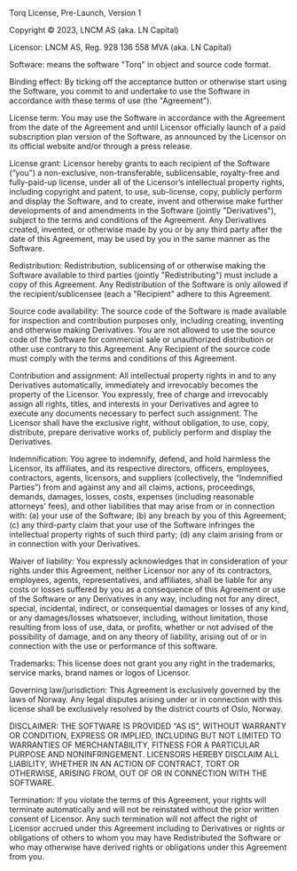 Torq License, Pre-Launch, Version 1

Copyright © 2023, LNCM AS (aka. LN Capital)

Licensor: LNCM AS, Reg. 928 136 558 MVA (aka. LN Capital)

Software: means the software "Torq" in object and source code format.

Binding effect: By ticking off the acceptance button or otherwise start using the Software, you commit to and undertake to use the Software in accordance with these terms of use (the "Agreement").

License term: You may use the Software in accordance with the Agreement from the date of the Agreement and until Licensor officially launch of a paid subscription plan version of the Software, as announced by the Licensor on its official website and/or through a press release.

License grant: Licensor hereby grants to each recipient of the Software (“you”) a non-exclusive, non-transferable, sublicensable, royalty-free and fully-paid-up license, under all of the Licensor’s intellectual property rights, including copyright and patent, to use, sub-license, copy,  publicly perform and display the Software, and to create, invent and otherwise make further developments of and amendments in the Software (jointly "Derivatives"), subject to the terms and conditions of the Agreement. Any Derivatives created, invented, or otherwise made by you or by any third party after the date of this Agreement, may be used by you in the same manner as the Software.

Redistribution: Redistribution, sublicensing of or otherwise making the Software available to third parties (jointly "Redistributing") must include a copy of this Agreement. Any Redistribution of the Software is only allowed if the recipient/sublicensee (each a "Recipient" adhere to this Agreement.

Source code availability: The source code of the Software is made available for inspection and contribution purposes only, including creating, inventing and otherwise making Derivatives. You are not allowed to use the source code of the Software for commercial sale or unauthorized distribution or other use contrary to this Agreement. Any Recipient of the source code must comply with the terms and conditions of this Agreement.

Contribution and assignment: All intellectual property rights in and to any Derivatives automatically, immediately and irrevocably becomes the property of the Licensor. You expressly, free of charge and irrevocably assign all rights, titles, and interests in your Derivatives and agree to execute any documents necessary to perfect such assignment. The Licensor shall have the exclusive right, without obligation, to use, copy, distribute, prepare derivative works of, publicly perform and display the Derivatives.

Indemnification: You agree to indemnify, defend, and hold harmless the Licensor, its affiliates, and its respective directors, officers, employees, contractors, agents, licensors, and suppliers (collectively, the “Indemnified Parties”) from and against any and all claims, actions, proceedings, demands, damages, losses, costs, expenses (including reasonable attorneys' fees), and other liabilities that may arise from or in connection with: (a) your use of the Software; (b) any breach by you of this Agreement; (c) any third-party claim that your use of the Software infringes the intellectual property rights of such third party; (d) any claim arising from or in connection with your Derivatives.

Waiver of liability: You expressly acknowledges that in consideration of your rights under this Agreement, neither Licensor nor any of its contractors, employees, agents, representatives, and affiliates, shall be liable for any costs or losses suffered by you as a consequence of this Agreement or use of the Software or any Derivatives in any way, including not for any direct, special, incidental, indirect, or consequential damages or losses of any kind, or any damages/losses whatsoever, including, without limitation, those resulting from loss of use, data, or profits, whether or not advised of the possibility of damage, and on any theory of liability, arising out of or in connection with the use or performance of this software.

Trademarks: This license does not grant you any right in the trademarks, service marks, brand names or logos of Licensor.

Governing law/jurisdiction: This Agreement is exclusively governed by the laws of Norway. Any legal disputes arising under or in connection with this license shall be exclusively resolved by the district courts of Oslo, Norway.

DISCLAIMER: THE SOFTWARE IS PROVIDED “AS IS”, WITHOUT WARRANTY OR CONDITION, EXPRESS OR IMPLIED, INCLUDING BUT NOT LIMITED TO WARRANTIES OF MERCHANTABILITY, FITNESS FOR A PARTICULAR PURPOSE AND NONINFRINGEMENT. LICENSORS HEREBY DISCLAIM ALL LIABILITY, WHETHER IN AN ACTION OF CONTRACT, TORT OR OTHERWISE, ARISING FROM, OUT OF OR IN CONNECTION WITH THE SOFTWARE.

Termination: If you violate the terms of this Agreement, your rights will terminate automatically and will not be reinstated without the prior written consent of Licensor. Any such termination will not affect the right of Licensor accrued under this Agreement including to Derivatives or rights or obligations of others to whom you may have Redistributed the Software or who may otherwise have derived rights or obligations under this Agreement from you.

